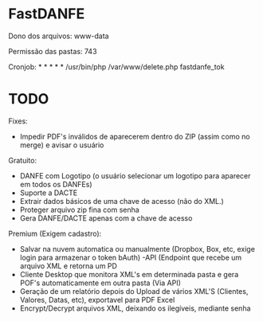 # FastDANFE

Dono dos arquivos: www-data

Permissão das pastas: 743

Cronjob: * * * * * /usr/bin/php /var/www/delete.php fastdanfe_tok

# TODO

Fixes:
  - Impedir PDF's inválidos de aparecerem dentro do ZIP (assim como no merge) e avisar o usuário

Gratuito:

- DANFE com Logotipo (o usuário selecionar um logotipo para aparecer em todos os DANFEs)
- Suporte a DACTE
- Extrair dados básicos de uma chave de acesso (não do XML.)
- Proteger arquivo zip fina com senha
- Gera DANFE/DACTE apenas com a chave de acesso

Premium (Exigem cadastro):

- Salvar na nuvem automatica ou manualmente (Dropbox, Box, etc, exige login para armazenar o token bAuth)
-API (Endpoint que recebe um arquivo XML e retorna um PD
- Cliente Desktop que monitora XML's em determinada pasta e gera POF's automaticamente em outra pasta (Via API)
- Geração de um relatório depois do Upload de vários XML'S (Clientes, Valores, Datas, etc), exportavel para PDF Excel
- Encrypt/Decrypt arquivos XML, deixando os ilegíveis, mediante senha
